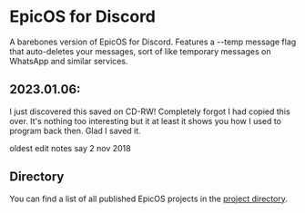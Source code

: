 # EpicOS for Discord

A barebones version of EpicOS for Discord. Features a --temp message flag that auto-deletes your messages, sort of like temporary messages on WhatsApp and similar services.

## 2023.01.06:

I just discovered this saved on CD-RW! Completely forgot I had copied this over. It's nothing too interesting but it at least it shows you how I used to program back then.
Glad I saved it.

oldest edit notes say 2 nov 2018

## Directory

You can find a list of all published EpicOS projects in the [project directory](https://github.com/slowstone72/EpicOS).